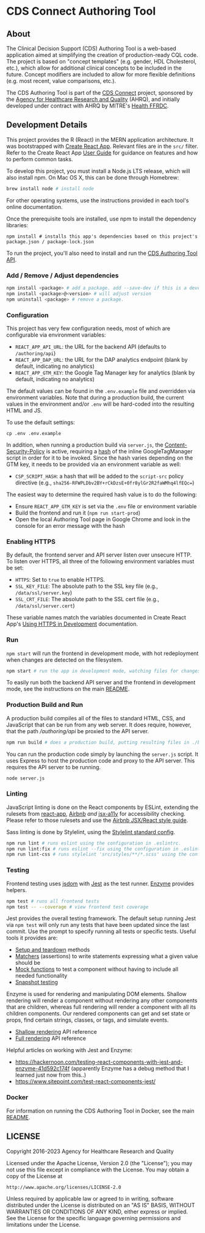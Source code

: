 # CDS Connect Authoring Tool

## About

The Clinical Decision Support (CDS) Authoring Tool is a web-based application aimed at simplifying the creation of production-ready CQL code. The project is based on "concept templates" (e.g. gender, HDL Cholesterol, etc.), which allow for additional clinical concepts to be included in the future. Concept modifiers are included to allow for more flexible definitions (e.g. most recent, value comparisons, etc.).

The CDS Authoring Tool is part of the [CDS Connect](https://cds.ahrq.gov/cdsconnect) project, sponsored by the [Agency for Healthcare Research and Quality](https://www.ahrq.gov/) (AHRQ), and initially developed under contract with AHRQ by MITRE's [Health FFRDC](https://www.mitre.org/our-impact/rd-centers/health-ffrdc).

## Development Details

This project provides the R (React) in the MERN application architecture. It was bootstrapped with [Create React App](https://github.com/facebookincubator/create-react-app). Relevant files are in the `src/` filter. Refer to the Create React App [User Guide](https://github.com/facebookincubator/create-react-app/blob/master/packages/react-scripts/template/README.md) for guidance on features and how to perform common tasks.

To develop this project, you must install a Node.js LTS release, which will also install npm. On Mac OS X, this can be done through Homebrew:

```bash
brew install node # install node
```

For other operating systems, use the instructions provided in each tool's online documentation.

Once the prerequisite tools are installed, use npm to install the dependency libraries:

```
npm install # installs this app's dependencies based on this project's package.json / package-lock.json
```

To run the project, you'll also need to install and run the [CDS Authoring Tool API](../api).

### Add / Remove / Adjust dependencies

```bash
npm install <package> # add a package. add --save-dev if this is a development dependency.
npm install <package>@<version> # will adjust version
npm uninstall <package> # remove a package.
```

### Configuration

This project has very few configuration needs, most of which are configurable via environment variables:

- `REACT_APP_API_URL`: the URL for the backend API (defaults to `/authoring/api`)
- `REACT_APP_DAP_URL`: the URL for the DAP analytics endpoint (blank by default, indicating no analytics)
- `REACT_APP_GTM_KEY`: the Google Tag Manager key for analytics (blank by default, indicating no analytics)

The default values can be found in the `.env.example` file and overridden via environment variables. Note that during a production build, the current values in the environment and/or `.env` will be hard-coded into the resulting HTML and JS.

To use the default settings:

```
cp .env .env.example
```

In addition, when running a production build via `server.js`, the [Content-Security-Policy](https://content-security-policy.com/) is active, requiring a [hash](https://content-security-policy.com/hash/) of the inline GoogleTagManager script in order for it to be invoked. Since the hash varies depending on the GTM key, it needs to be provided via an environment variable as well:

- `CSP_SCRIPT_HASH`: a hash that will be added to the `script-src` policy directive (e.g., `sha256-RFWPLDbv2BY+rCkDzsE+0fr8ylGr2R2faWMhq4lfEQc=`)

The easiest way to determine the required hash value is to do the following:

- Ensure `REACT_APP_GTM_KEY` is set via the `.env` file or environment variable
- Build the frontend and run it (`npm run start-prod`)
- Open the local Authoring Tool page in Google Chrome and look in the console for an error message with the hash

### Enabling HTTPS

By default, the frontend server and API server listen over unsecure HTTP. To listen over HTTPS, all three of the following environment variables must be set:

- `HTTPS`: Set to `true` to enable HTTPS.
- `SSL_KEY_FILE`: The absolute path to the SSL key file (e.g., `/data/ssl/server.key`)
- `SSL_CRT_FILE`: The absolute path to the SSL cert file (e.g., `/data/ssl/server.cert`)

These variable names match the variables documented in Create React App's [Using HTTPS in Development](https://create-react-app.dev/docs/using-https-in-development/) documentation.

### Run

`npm start` will run the frontend in development mode, with hot redeployment when changes are detected on the filesystem.

```bash
npm start # run the app in development mode, watching files for changes
```

To easily run both the backend API server and the frontend in development mode, see the instructions on the main [README](../README.md).

### Production Build and Run

A production build compiles all of the files to standard HTML, CSS, and JavaScript that can be run from any web server. It does require, however, that the path _/authoring/api_ be proxied to the API server.

```bash
npm run build # does a production build, putting resulting files in ./build.
```

You can run the production code simply by launching the `server.js` script. It uses Express to host the production code and proxy to the API server. This requires the API server to be running.

```bash
node server.js
```

### Linting

JavaScript linting is done on the React components by ESLint, extending the rulesets from [react-app](https://github.com/facebookincubator/create-react-app/tree/master/packages/eslint-config-react-app), [Airbnb](https://github.com/airbnb/javascript) _and_ [jsx-a11y](https://github.com/evcohen/eslint-plugin-jsx-a11y) for accessibility checking. Please refer to those rulesets and use the [Airbnb JSX/React style guide](https://github.com/airbnb/javascript/tree/master/react).

Sass linting is done by Stylelint, using the [Stylelint standard config](https://github.com/stylelint/stylelint-config-standard).

```bash
npm run lint # runs eslint using the configuration in .eslintrc.
npm run lint:fix # runs eslint --fix using the configuration in .eslintrc. The --fix flag will autocorrect minor errors
npm run lint-css # runs stylelint 'src/styles/**/*.scss' using the configuration in .stylelintrc
```

### Testing

Frontend testing uses [jsdom](https://github.com/tmpvar/jsdom) with [Jest](https://facebook.github.io/jest/) as the test runner. [Enzyme](http://airbnb.io/enzyme/docs/api/index.html) provides helpers.

```bash
npm test # runs all frontend tests
npm test -- --coverage # view frontend test coverage
```

Jest provides the overall testing framework. The default setup running Jest via `npm test` will only run any tests that have been updated since the last commit. Use the prompt to specify running all tests or specific tests. Useful tools it provides are:

- [Setup and teardown](https://facebook.github.io/jest/docs/setup-teardown.html#content) methods
- [Matchers](https://facebook.github.io/jest/docs/expect.html) (assertions) to write statements expressing what a given value should be
- [Mock functions](https://facebook.github.io/jest/docs/mock-function-api.html#content) to test a component without having to include all needed functionality
- [Snapshot testing](https://facebook.github.io/jest/docs/snapshot-testing.html)

Enzyme is used for rendering and manipulating DOM elements. Shallow rendering will render a component without rendering any other components that are children, whereas full rendering will render a component with all its children components. Our rendered components can get and set state or props, find certain strings, classes, or tags, and simulate events.

- [Shallow rendering](http://airbnb.io/enzyme/docs/api/shallow.html) API reference
- [Full rendering](http://airbnb.io/enzyme/docs/api/mount.html) API reference

Helpful articles on working with Jest and Enzyme:

- https://hackernoon.com/testing-react-components-with-jest-and-enzyme-41d592c174f (apparently Enzyme has a debug method that I learned just now from this..)
- https://www.sitepoint.com/test-react-components-jest/

### Docker

For information on running the CDS Authoring Tool in Docker, see the main [README](../README.md).

## LICENSE

Copyright 2016-2023 Agency for Healthcare Research and Quality

Licensed under the Apache License, Version 2.0 (the "License");
you may not use this file except in compliance with the License.
You may obtain a copy of the License at

    http://www.apache.org/licenses/LICENSE-2.0

Unless required by applicable law or agreed to in writing, software
distributed under the License is distributed on an "AS IS" BASIS,
WITHOUT WARRANTIES OR CONDITIONS OF ANY KIND, either express or implied.
See the License for the specific language governing permissions and
limitations under the License.
